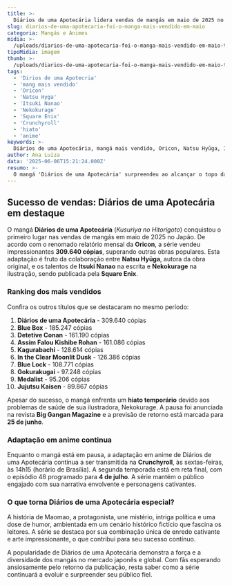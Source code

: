 ```yaml
---
title: >-
  Diários de uma Apotecária lidera vendas de mangás em maio de 2025 no Japão
slug: diarios-de-uma-apotecaria-foi-o-manga-mais-vendido-em-maio
categoria: Mangás e Animes
midia: >-
  /uploads/diarios-de-uma-apotecaria-foi-o-manga-mais-vendido-em-maio-thumb.webp
tipoMidia: imagem
thumb: >-
  /uploads/diarios-de-uma-apotecaria-foi-o-manga-mais-vendido-em-maio-thumb.webp
tags:
  - 'Dirios de uma Apotecria'
  - 'mang mais vendido'
  - 'Oricon'
  - 'Natsu Hyga'
  - 'Itsuki Nanao'
  - 'Nekokurage'
  - 'Square Enix'
  - 'Crunchyroll'
  - 'hiato'
  - 'anime'
keywords: >-
  Diários de uma Apotecária, mangá mais vendido, Oricon, Natsu Hyūga, Itsuki Nanao, Nekokurage, Square Enix, Crunchyroll, hiato, anime
author: Ana Luiza
data: '2025-06-06T15:21:24.000Z'
resumo: >-
  O mangá 'Diários de uma Apotecária' surpreendeu ao alcançar o topo das vendas no Japão em maio de 2025, apesar do hiato devido à saúde da ilustradora. Com uma narrativa envolvente, a série continua a cativar fãs ao redor do mundo.
---
```


## Sucesso de vendas: Diários de uma Apotecária em destaque

O mangá **Diários de uma Apotecária** (_Kusuriya no Hitorigoto_) conquistou o primeiro lugar nas vendas de mangás em maio de 2025 no Japão. De acordo com o renomado relatório mensal da **Oricon**, a série vendeu impressionantes **309.640 cópias**, superando outras obras populares. Esta adaptação é fruto da colaboração entre **Natsu Hyūga**, autora da obra original, e os talentos de **Itsuki Nanao** na escrita e **Nekokurage** na ilustração, sendo publicada pela **Square Enix**.

### Ranking dos mais vendidos

Confira os outros títulos que se destacaram no mesmo período:

1. **Diários de uma Apotecária** - 309.640 cópias
2. **Blue Box** - 185.247 cópias
3. **Detetive Conan** - 161.190 cópias
4. **Assim Falou Kishibe Rohan** - 161.086 cópias
5. **Kagurabachi** - 128.614 cópias
6. **In the Clear Moonlit Dusk** - 126.386 cópias
7. **Blue Lock** - 108.771 cópias
8. **Gokurakugai** - 97.248 cópias
9. **Medalist** - 95.206 cópias
10. **Jujutsu Kaisen** - 89.867 cópias

Apesar do sucesso, o mangá enfrenta um **hiato temporário** devido aos problemas de saúde de sua ilustradora, Nekokurage. A pausa foi anunciada na revista **Big Gangan Magazine** e a previsão de retorno está marcada para **25 de junho**.

### Adaptação em anime continua

Enquanto o mangá está em pausa, a adaptação em anime de Diários de uma Apotecária continua a ser transmitida na **Crunchyroll**, às sextas-feiras, às 14h15 (horário de Brasília). A segunda temporada está em reta final, com o episódio 48 programado para **4 de julho**. A série mantém o público engajado com sua narrativa envolvente e personagens cativantes.

### O que torna Diários de uma Apotecária especial?

A história de Maomao, a protagonista, une mistério, intriga política e uma dose de humor, ambientada em um cenário histórico fictício que fascina os leitores. A série se destaca por sua combinação única de enredo cativante e arte impressionante, o que contribui para seu sucesso contínuo.

A popularidade de Diários de uma Apotecária demonstra a força e a diversidade dos mangás no mercado japonês e global. Com fãs esperando ansiosamente pelo retorno da publicação, resta saber como a série continuará a evoluir e surpreender seu público fiel.